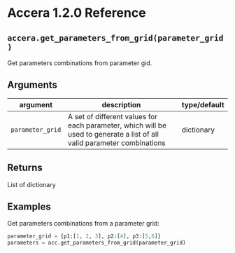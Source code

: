 [//]: # (Project: Accera)
[//]: # (Version: 1.2.0)

# Accera 1.2.0 Reference

## `accera.get_parameters_from_grid(parameter_grid)`
Get parameters combinations from parameter gid.

## Arguments

argument | description | type/default
--- | --- | ---
`parameter_grid` | A set of different values for each parameter, which will be used to generate a list of all valid parameter combinations | dictionary

## Returns
List of dictionary

## Examples

Get parameters combinations from a parameter grid:

```python
parameter_grid = {p1:[1, 2, 3], p2:[4], p3:[5,6]}
parameters = acc.get_parameters_from_grid(parameter_grid)
```

<div style="page-break-after: always;"></div>
